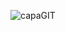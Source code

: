 
![capaGIT](https://user-images.githubusercontent.com/27355729/103159963-88cdc380-47ae-11eb-8ef7-c4a676c2f529.png)
